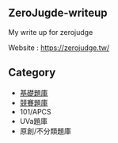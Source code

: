 ## ZeroJugde-writeup
My write up for zerojudge

Website : https://zerojudge.tw/

## Category
  * [基礎題庫](基礎題庫/basic-contents.md)
  * [競賽題庫](競賽題庫/contest-contents.md)
  * 101/APCS
  * UVa題庫
  * 原創/不分類題庫
